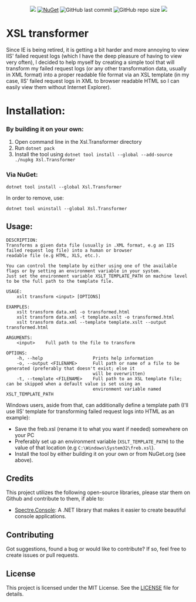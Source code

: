 <p align="center">
  <a title="NuGet download" target="_blank" href="https://www.nuget.org/packages/Xsl.Transformer"><img src="https://img.shields.io/nuget/dt/Xsl.Transformer"></a>
  <a title="NuGet download" target="_blank" href="https://www.nuget.org/packages/Xsl.Transformer"><img alt="NuGet" src="https://img.shields.io/nuget/v/Xsl.Transformer"></a>
  <img alt="GitHub last commit" src="https://img.shields.io/github/last-commit/armanossiloko/xsl-transformer">
  <img alt="GitHub repo size" src="https://img.shields.io/github/repo-size/armanossiloko/xsl-transformer">
  <a title="MIT License" target="_blank" href="https://licenses.nuget.org/MIT"><img src="https://img.shields.io/github/license/armanossiloko/xsl-transformer"></a>
</p>

# XSL transformer

Since IE is being retired, it is getting a bit harder and more annoying to view IIS' failed request logs (which I have the deep pleasure of having to view very often), I decided to help myself by creating a simple tool that will transform my failed request logs (or any other transformation data, usually in XML format) into a proper readable file format via an XSL template (in my case, IIS' failed request logs in XML to browser readable HTML so I can easily view them without Internet Explorer).

# Installation:

### By building it on your own:
1. Open command line in the Xsl.Transformer directory
2. Run `dotnet pack`
3. Install the tool using `dotnet tool install --global --add-source ./nupkg Xsl.Transformer`

### Via NuGet:
```
dotnet tool install --global Xsl.Transformer
```

In order to remove, use:
```
dotnet tool uninstall --global Xsl.Transformer
```

## Usage:

```
DESCRIPTION:
Transforms a given data file (usually in .XML format, e.g an IIS failed request log file) into a human or browser
readable file (e.g HTML, XLS, etc.).

You can control the template by either using one of the available flags or by setting an environment variable in your system.
Just set the environment variable XSLT_TEMPLATE_PATH on machine level to be the full path to the template file.

USAGE:
    xslt transform <input> [OPTIONS]

EXAMPLES:
    xslt transform data.xml -o transformed.html
    xslt transform data.xml -t template.xslt -o transformed.html
    xslt transform data.xml --template template.xslt --output transformed.html

ARGUMENTS:
    <input>    Full path to the file to transform

OPTIONS:
    -h, --help                   Prints help information
    -o, --output <FILENAME>      Full path or name of a file to be generated (preferably that doesn't exist; else it
                                 will be overwritten)
    -t, --template <FILENAME>    Full path to an XSL template file; can be skipped when a default value is set using an
                                 environment variable named XSLT_TEMPLATE_PATH
```

Windows users, aside from that, can additionally define a template path (I'll use IIS' template for transforming failed request logs into HTML as an example):

- Save the freb.xsl (rename it to what you want if needed) somewhere on your PC
- Preferably set up an environment variable (`XSLT_TEMPLATE_PATH`) to the value of that location (e.g `C:\Windows\System32\freb.xsl`).
- Install the tool by either building it on your own or from NuGet.org (see above).

## Credits

This project utilizes the following open-source libraries, please star them on Github and contribute to them, if able to:
- [Spectre.Console](https://github.com/spectreconsole/spectre.console): A .NET library that makes it easier to create beautiful console applications.


## Contributing

Got suggestions, found a bug or would like to contribute? If so, feel free to create issues or pull requests.

## License

This project is licensed under the MIT License. See the [LICENSE](LICENSE) file for details.
